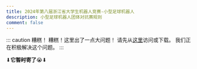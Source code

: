 ```yaml
---
title: 2024年第八届浙江省大学生机器人竞赛-小型足球机器人
description: 小型足球机器人团体对抗赛规则
comment: false
---
```


<!-- more -->

::: caution 糟糕！
糟糕！这里出了一点大问题！
请先从[这里](http://jwc.zjhu.edu.cn/_upload/article/files/65/24/cea05b1d45d9a26497b5c2b0c6d0/aa632372-b7ae-4340-9f85-337ff59ec3be.pdf)访问或下载。
我们正在积极解决这个问题。
:::

⬇**它~~暂时~~寄了**😭⬇

<PDF url="http://jwc.zjhu.edu.cn/_upload/article/files/65/24/cea05b1d45d9a26497b5c2b0c6d0/aa632372-b7ae-4340-9f85-337ff59ec3be.pdf" />